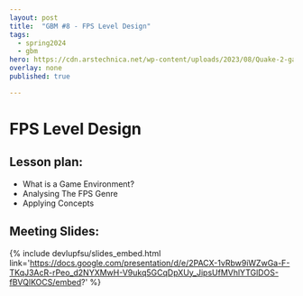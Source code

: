 ```yaml
---
layout: post
title:  "GBM #8 - FPS Level Design"
tags:
  - spring2024
  - gbm
hero: https://cdn.arstechnica.net/wp-content/uploads/2023/08/Quake-2-gameplay-1.png
overlay: none
published: true

---
```


# FPS Level Design

## Lesson plan:
- What is a Game Environment?
- Analysing The FPS Genre
- Applying Concepts


## Meeting Slides:
{% include devlupfsu/slides_embed.html link='https://docs.google.com/presentation/d/e/2PACX-1vRbw9iWZwGa-F-TKqJ3AcR-rPeo_d2NYXMwH-V9ukq5GCqDpXUy_JipsUfMVhlYTGlDOS-fBVQlKOCS/embed?' %}

